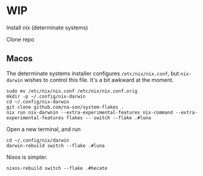 # WIP

Install nix (determinate systems)

Clone repo

## Macos

The determinate systems installer configures `/etc/nix/nix.conf`, but `nix-darwin` wishes to control this file.
It's a bit awkward at the moment.

```shell
sudo mv /etc/nix/nix.conf /etc/nix/nix.conf.orig
mkdir -p ~/.config/nix-darwin
cd ~/.config/nix-darwin
git clone github.com/na-son/system-flakes .
nix run nix-darwnin --extra-experimental-features nix-command --extra-experimental-features flakes -- switch --flake .#luna
```
Open a new terminal, and run

```shell
cd ~/.config/nix/darwin
darwin-rebuild switch --flake .#luna
```

Nixos is simpler.

```shell
nixos-rebuild switch --flake .#hecate
```
